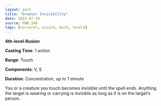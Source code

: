 ```yaml
---
layout: post
title: "Greater Invisibility"
date: 2015-07-30
source: PHB.246
tags: [sorcerer, wizard, bard, level4]
---
```


**4th-level illusion**

**Casting Time**: 1 action

**Range**: Touch

**Components**: V, S

**Duration**: Concentration, up to 1 minute

You or a creature you touch becomes invisible until the spell ends. Anything the target is wearing or carrying is invisible as long as it is on the target’s person.
